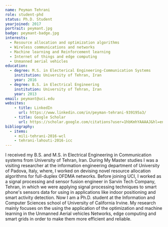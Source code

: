 ```yaml
---
name: Peyman Tehrani
role: student-phd
status: Ph.D. Student
yearjoined: 2017
portrait: peymant.jpg
badge: peymant-badge.jpg
interests:
  - Resource allocation and optimization algorithms 
  - Wireless communications and networks
  - Machine learning and Reinforcement learning
  - Internet of things and edge computing
  - Unmanned aerial vehicles
education:
  - degree: M.S. in Electerical Engineering-Communication Systems
    institution: University of Tehran, Iran
    year: 2016
  - degree: B.S. in Electrical Engineering
    institution: University of Tehran, Iran
    year: 2013
email: peymant@uci.edu
websites:
    - title: LinkedIn
      url: https://www.linkedin.com/in/peyman-tehrani-939195a3/
    - title: Google Scholar
      url: https://scholar.google.com/citations?user=1hbKmhYAAAAJ&hl=en
bibliography:
  - items:
    - mili-tehrani-2016-wcl
    - tehrani-lahouti-2016-icc
---
```


I received my B.S. and M.S. in Electrical Engineering in Communication systems from University of Tehran, Iran. During My Master studies I was a visiting researcher at the information engineering department of University of Padova, Italy, where, I worked on devising novel resource allocation algorithms for full-duplex OFDMA networks. Before joining UCI, I worked as a signal processing and sensor fusion engineer in Sarvin Tech Company, Tehran, in which we were applying signal processing techniques to smart phone's sensors data for using in applications like indoor positioning and smart activity detection. Now I am a Ph.D. student at the Information and Computer Sciences school of University of California Irvine. My research mainly focuses on the using the application of the optimization and machine learning in the Unmanned Aerial vehicles Networks, edge computing and smart grids in order to make them more efficient and reliable.
